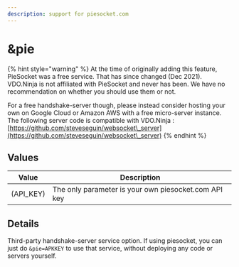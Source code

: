 ```yaml
---
description: support for piesocket.com
---
```


# \&pie

{% hint style="warning" %}
At the time of originally adding this feature, PieSocket was a free service. That has since changed (Dec 2021). VDO.Ninja is not affiliated with PieSocket and never has been. We have no recommendation on whether you should use them or not.

For a free handshake-server though, please instead consider hosting your own on Google Cloud or Amazon AWS with a free micro-server instance. The following server code is compatible with VDO.Ninja : [https://github.com/steveseguin/websocket\_server](https://github.com/steveseguin/websocket\_server)
{% endhint %}

## Values

| Value      | Description                                          |
| ---------- | ---------------------------------------------------- |
| (API\_KEY) | The only parameter is your own piesocket.com API key |

## Details

Third-party handshake-server service option. If using piesocket, you can just do `&pie=APKKEY` to use that service, without deploying any code or servers yourself.&#x20;

